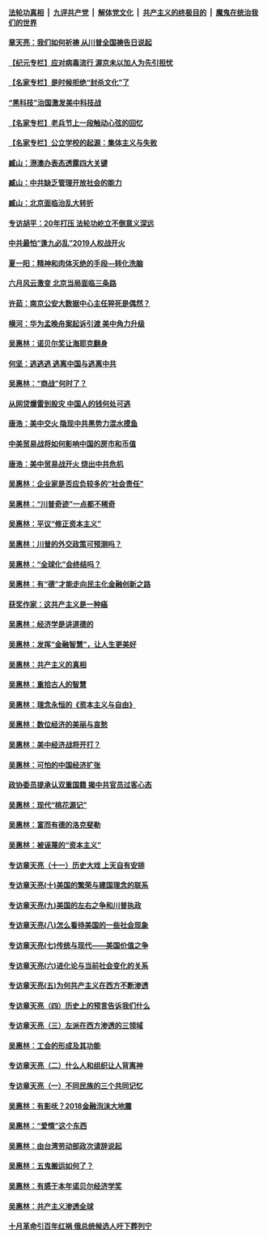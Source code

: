 

####  [法轮功真相](../../../../basic/blob/master/README.md?t=06271502) &nbsp;|&nbsp; [九评共产党](../../../../9ping.md/blob/master/README.md?t=06271502) &nbsp;|&nbsp; [解体党文化](../../../../jtdwh.md/blob/master/README.md?t=06271502)  &nbsp;|&nbsp; [共产主义的终极目的](../../../../gczydzjmd.md/blob/master/README.md?t=06271502) &nbsp;|&nbsp; [魔鬼在统治我们的世界](../../../../mgztzwmdsj.md/blob/master/README.md?t=06271502) 

#### [章天亮：我们如何祈祷 从川普全国祷告日说起](../pages/nsc423/n11944627.md?t=06271502) 

#### [【纪元专栏】应对病毒流行 渥京未以加人为先引担忧](../pages/nsc423/n11875714.md?t=06271502) 

#### [【名家专栏】是时候拒绝“封杀文化”了](../pages/nsc423/n11814093.md?t=06271502) 

#### [“黑科技”治国激发美中科技战](../pages/nsc423/n11638056.md?t=06271502) 

#### [【名家专栏】老兵节上一段触动心弦的回忆](../pages/nsc423/n11646016.md?t=06271502) 

#### [【名家专栏】公立学校的起源：集体主义与失败](../pages/nsc423/n11601833.md?t=06271502) 

#### [臧山：港澳办表态透露四大关键](../pages/nsc423/n11421628.md?t=06271502) 

#### [臧山：中共缺乏管理开放社会的能力](../pages/nsc423/n11407457.md?t=06271502) 

#### [臧山：北京面临治乱大转折](../pages/nsc423/n11406895.md?t=06271502) 

#### [专访胡平：20年打压 法轮功屹立不倒意义深远](../pages/nsc423/n11398800.md?t=06271502) 

#### [中共最怕“逢九必乱”2019人权战开火](../pages/nsc423/n11385248.md?t=06271502) 

#### [夏一阳：精神和肉体灭绝的手段—转化洗脑](../pages/nsc423/n11368250.md?t=06271502) 

#### [六月风云激变 北京当局面临三条路](../pages/nsc423/n11313668.md?t=06271502) 

#### [许茹：南京公安大数据中心主任猝死是偶然？](../pages/nsc423/n11064744.md?t=06271502) 

#### [横河：华为孟晚舟案起诉引渡 美中角力升级](../pages/nsc423/n11027230.md?t=06271502) 

#### [吴惠林：诺贝尔奖让海耶克翻身](../pages/nsc423/n10890049.md?t=06271502) 

#### [何坚：逃逃逃 逃离中国与逃离中共](../pages/nsc423/n10592891.md?t=06271502) 

#### [吴惠林：“商战”何时了？](../pages/nsc423/n10573558.md?t=06271502) 

#### [从网贷爆雷到股灾 中国人的钱何处可逃](../pages/nsc423/n10572800.md?t=06271502) 

#### [唐浩：美中交火 隐现中共黑势力混水摸鱼](../pages/nsc423/n10544040.md?t=06271502) 

#### [中美贸易战将如何影响中国的房市和币值](../pages/nsc423/n10543697.md?t=06271502) 

#### [唐浩：美中贸易战开火 烧出中共危机](../pages/nsc423/n10540126.md?t=06271502) 

#### [吴惠林：企业家是否应负较多的“社会责任”](../pages/nsc423/n10535022.md?t=06271502) 

#### [吴惠林：“川普奇迹”一点都不稀奇](../pages/nsc423/n10512808.md?t=06271502) 

#### [吴惠林：平议“修正资本主义”](../pages/nsc423/n10495724.md?t=06271502) 

#### [吴惠林：川普的外交政策可预测吗？](../pages/nsc423/n10462387.md?t=06271502) 

#### [吴惠林：“全球化”会终结吗？](../pages/nsc423/n10452838.md?t=06271502) 

#### [吴惠林：有“德”才能走向民主化金融创新之路](../pages/nsc423/n10432292.md?t=06271502) 

#### [获奖作家：这共产主义是一种癌](../pages/nsc423/n10431541.md?t=06271502) 

#### [吴惠林：经济学是讲道德的](../pages/nsc423/n10398014.md?t=06271502) 

#### [吴惠林：发挥“金融智慧”，让人生更美好](../pages/nsc423/n10375019.md?t=06271502) 

#### [吴惠林：共产主义的真相](../pages/nsc423/n10351394.md?t=06271502) 

#### [吴惠林：重拾古人的智慧](../pages/nsc423/n10337691.md?t=06271502) 

#### [吴惠林：理念永恒的《资本主义与自由》](../pages/nsc423/n10316274.md?t=06271502) 

#### [吴惠林：数位经济的美丽与哀愁](../pages/nsc423/n10292946.md?t=06271502) 

#### [吴惠林：美中经济战将开打？](../pages/nsc423/n10258825.md?t=06271502) 

#### [吴惠林：可怕的中国经济扩张](../pages/nsc423/n10219147.md?t=06271502) 

#### [政协委员提承认双重国籍 揭中共官员过客心态](../pages/nsc423/n10208809.md?t=06271502) 

#### [吴惠林：现代“桃花源记”](../pages/nsc423/n10185234.md?t=06271502) 

#### [吴惠林：富而有德的洛克斐勒](../pages/nsc423/n10142264.md?t=06271502) 

#### [吴惠林：被诬蔑的“资本主义”](../pages/nsc423/n10124816.md?t=06271502) 

#### [专访章天亮（十一）历史大戏 上天自有安排](../pages/nsc423/n10094905.md?t=06271502) 

#### [专访章天亮(十)美国的繁荣与建国理念的联系](../pages/nsc423/n10094899.md?t=06271502) 

#### [专访章天亮(九)美国的左右之争和川普执政](../pages/nsc423/n10094889.md?t=06271502) 

#### [专访章天亮(八)怎么看待美国的一些社会现象](../pages/nsc423/n10094857.md?t=06271502) 

#### [专访章天亮(七)传统与现代——美国价值之争](../pages/nsc423/n10093140.md?t=06271502) 

#### [专访章天亮(六)进化论与当前社会变化的关系](../pages/nsc423/n10092036.md?t=06271502) 

#### [专访章天亮(五)为何共产主义在西方不断渗透](../pages/nsc423/n10083620.md?t=06271502) 

#### [专访章天亮（四）历史上的预言告诉我们什么](../pages/nsc423/n10083606.md?t=06271502) 

#### [专访章天亮（三）左派在西方渗透的三领域](../pages/nsc423/n10081115.md?t=06271502) 

#### [吴惠林：工会的形成及其功能](../pages/nsc423/n10080633.md?t=06271502) 

#### [专访章天亮（二）什么人和组织让人背离神](../pages/nsc423/n10076637.md?t=06271502) 

#### [专访章天亮（一）不同民族的三个共同记忆](../pages/nsc423/n10074188.md?t=06271502) 

#### [吴惠林：有影呒？2018金融泡沫大地震](../pages/nsc423/n10040534.md?t=06271502) 

#### [吴惠林：“爱情”这个东西](../pages/nsc423/n10019423.md?t=06271502) 

#### [吴惠林：由台湾劳动部政次请辞说起](../pages/nsc423/n9979679.md?t=06271502) 

#### [吴惠林：五鬼搬运如何了？](../pages/nsc423/n9925338.md?t=06271502) 

#### [吴惠林：有感于本年诺贝尔经济学奖](../pages/nsc423/n9871883.md?t=06271502) 

#### [吴惠林：共产主义渗透全球](../pages/nsc423/n9812748.md?t=06271502) 

#### [十月革命引百年红祸 俄总统候选人吁下葬列宁](../pages/nsc423/n9810182.md?t=06271502) 

